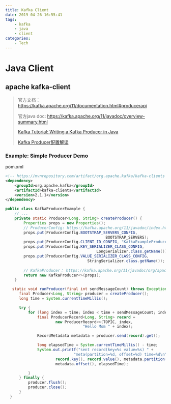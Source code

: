 ```yaml
---
title: Kafka Client
date: 2019-04-26 16:55:41
tags:
    - kafka
    - java
    - client
categories:
    - Tech
---
```


<!-- more -->

# Java Client

## apache kafka-client

> 官方文档：https://kafka.apache.org/11/documentation.html#producerapi
>
> 官方java doc: https://kafka.apache.org/11/javadoc/overview-summary.html
>
> [Kafka Tutorial: Writing a Kafka Producer in Java](http://cloudurable.com/blog/kafka-tutorial-kafka-producer/index.html)
>
> [Kafka Producer配置解读](http://atbug.com/kafka-producer-config/)

### Example: Simple Producer Demo
pom.xml
```xml
<!-- https://mvnrepository.com/artifact/org.apache.kafka/kafka-clients -->
<dependency>
    <groupId>org.apache.kafka</groupId>
    <artifactId>kafka-clients</artifactId>
    <version>2.1.1</version>
</dependency>
```

```java
public class KafkaProducerExample {
    // ...
    private static Producer<Long, String> createProducer() {
        Properties props = new Properties();
        // ProducerConfig: https://kafka.apache.org/11/javadoc/index.html?org/apache/kafka/clients/producer/ProducerConfig.html
        props.put(ProducerConfig.BOOTSTRAP_SERVERS_CONFIG,
                                            BOOTSTRAP_SERVERS);
        props.put(ProducerConfig.CLIENT_ID_CONFIG, "KafkaExampleProducer");
        props.put(ProducerConfig.KEY_SERIALIZER_CLASS_CONFIG,
                                        LongSerializer.class.getName());
        props.put(ProducerConfig.VALUE_SERIALIZER_CLASS_CONFIG,
                                    StringSerializer.class.getName());
        
        // KafkaProducer： https://kafka.apache.org/11/javadoc/org/apache/kafka/clients/producer/KafkaProducer.html
        return new KafkaProducer<>(props);
    }

   static void runProducer(final int sendMessageCount) throws Exception {
      final Producer<Long, String> producer = createProducer();
      long time = System.currentTimeMillis();

      try {
          for (long index = time; index < time + sendMessageCount; index++) {
              final ProducerRecord<Long, String> record =
                      new ProducerRecord<>(TOPIC, index,
                                  "Hello Mom " + index);

              RecordMetadata metadata = producer.send(record).get();

              long elapsedTime = System.currentTimeMillis() - time;
              System.out.printf("sent record(key=%s value=%s) " +
                              "meta(partition=%d, offset=%d) time=%d\n",
                      record.key(), record.value(), metadata.partition(),
                      metadata.offset(), elapsedTime);

          }
      } finally {
          producer.flush();
          producer.close();
      }
  }

```



